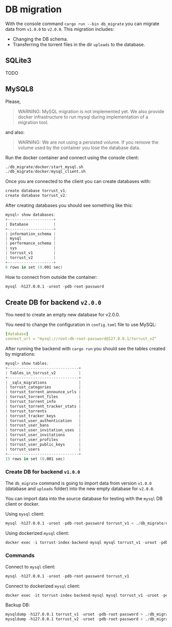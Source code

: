 # DB migration

With the console command `cargo run --bin db_migrate` you can migrate data from `v1.0.0` to `v2.0.0`. This migration includes:

- Changing the DB schema.
- Transferring the torrent files in the dir `uploads` to the database.

## SQLite3

TODO

## MySQL8

Please,

> WARNING: MySQL migration is not implemented yet. We also provide docker infrastructure to run mysql during implementation of a migration tool.

and also:

> WARNING: We are not using a persisted volume. If you remove the volume used by the container you lose the database data.

Run the docker container and connect using the console client:

```s
./db_migrate/docker/start_mysql.sh
./db_migrate/docker/mysql_client.sh
```

Once you are connected to the client you can create databases with:

```s
create database torrust_v1;
create database torrust_v2;
```

After creating databases you should see something like this:

```s
mysql> show databases;
+--------------------+
| Database           |
+--------------------+
| information_schema |
| mysql              |
| performance_schema |
| sys                |
| torrust_v1         |
| torrust_v2         |
+--------------------+
6 rows in set (0.001 sec)
```

How to connect from outside the container:

```s
mysql -h127.0.0.1 -uroot -pdb-root-password
```

## Create DB for backend `v2.0.0`

You need to create an empty new database for v2.0.0.

You need to change the configuration in `config.toml` file to use MySQL:

```yml
[database]
connect_url = "mysql://root:db-root-password@127.0.0.1/torrust_v2"
```

After running the backend with `cargo run` you should see the tables created by migrations:

```s
mysql> show tables;
+-------------------------------+
| Tables_in_torrust_v2          |
+-------------------------------+
| _sqlx_migrations              |
| torrust_categories            |
| torrust_torrent_announce_urls |
| torrust_torrent_files         |
| torrust_torrent_info          |
| torrust_torrent_tracker_stats |
| torrust_torrents              |
| torrust_tracker_keys          |
| torrust_user_authentication   |
| torrust_user_bans             |
| torrust_user_invitation_uses  |
| torrust_user_invitations      |
| torrust_user_profiles         |
| torrust_user_public_keys      |
| torrust_users                 |
+-------------------------------+
15 rows in set (0.001 sec)
```

### Create DB for backend `v1.0.0`

The `db_migrate` command is going to import data from version `v1.0.0` (database and `uploads` folder) into the new empty database for `v2.0.0`.

You can import data into the source database for testing with the `mysql` DB client or docker.

Using `mysql` client:

```s
mysql -h127.0.0.1 -uroot -pdb-root-password torrust_v1 < ./db_migrate/db_schemas/db_migrations_v1_for_mysql_8.sql
```

Using dockerized `mysql` client:

```s
docker exec -i torrust-index-backend-mysql mysql torrust_v1 -uroot -pdb-root-password < ./db_migrate/db_schemas/db_migrations_v1_for_mysql_8.sql
```

### Commands

Connect to `mysql` client:

```s
mysql -h127.0.0.1 -uroot -pdb-root-password torrust_v1
```

Connect to dockerized `mysql` client:

```s
docker exec -it torrust-index-backend-mysql mysql torrust_v1 -uroot -pdb-root-password
```

Backup DB:

```s
mysqldump -h127.0.0.1 torrust_v1 -uroot -pdb-root-password > ./db_migrate/db_schemas/v1_schema_dump.sql
mysqldump -h127.0.0.1 torrust_v2 -uroot -pdb-root-password > ./db_migrate/db_schemas/v2_schema_dump.sql
```

